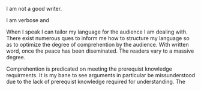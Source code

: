 I am not a good writer.

I am verbose and

When I speak I can tailor my language for the audience I am dealing with. There exist numerous ques to inform me how to structure my language so as to optimize the degree of comprehention by the audience. With written word, once the peace has been diseminated. The readers vary to a massive degree.

Comprehention is predicated on meeting the prerequist knowledge requirments. It is my bane to see arguments in particular be missunderstood due to the lack of prerequist knowledge required for understanding. The 
